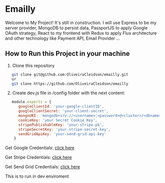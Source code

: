 # Emailly
Welcome to My Project! It's still in construction. I will use Express to be my server provider, MongoDB to persist data, PassportJS to apply Google OAuth strategy, React to my frontend with Redux to apply Flux architecture and other technology like Payment API, Email Provider ...

## How to Run this Project in your machine
1) Clone this repository
```bash
   git clone git@github.com:OliveiraCleidson/emailly.git
   or
   git clone https://github.com/OliveiraCleidson/emailly
```

2) Create dev.js file in /config folder with the next content:
```javascript
   module.exports = {
      googleClientId: 'your-google-clientID',
      googleClientSecret: 'your-client-secret',
      mongoURI: 'mongodb+srv://<username>:<password>@<cluster>/<dbname>',
      cookieKey: 'your Secret Cookie Key',
      stripePublishableKey: 'your-stripe-pk',
      stripeSecretKey: 'your-stripe-secret-key',
      sendGridApiKey: 'your-send-grid-api-key'
    }
```
Get Google Credentials: [click here](https://console.developers.google.com/projectselector2/apis/credentials)

Get Stripe Credentials: [click here](https://stripe.com/br)

Get Send Grid Credentials: [click here](https://app.sendgrid.com/guide/integrate/langs/nodejs)

This is to run in dev enviroment